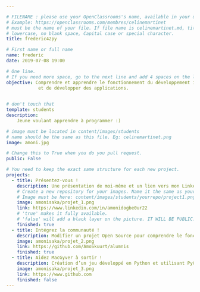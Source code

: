 ```yaml
---

# FILENAME : please use your OpenClassrooms's name, available in your url.
# Example: https://openclassrooms.com/membres/celinemartinet
# must be the name of your file. If file name is celinemartinet.md, title is celinemartinet.
# lowercase, no blank space, Capital case or special character.
title: frederic42py

# First name or full name
name: frederic
date: 2019-07-08 19:00

# One line.
# If you need more space, go to the next line and add 4 spaces on the left, as in 'description'.
objective: Comprendre et apprendre le fonctionnement du développement informatique afin de suivre l'évolution numérique 
            et de développer des applications.
               

# don't touch that
template: students
description:
    Jeune voulant apprendre à programmer :)

# image must be located in content/images/students
# name should be the same as this file. Eg: celinemartinet.png
image: amoni.jpg

# Change this to True when you do you pull request.
public: False

# You need to keep the exact same structure for each new project.
projects:
  - title: Présentez-vous !
    description: Une présentation de moi-même et un lien vers mon LinkedIn.
    # Create a new repository for your images. Name it the same as your nickname and profile picture.
    # Image must be here: content/images/students/yourrepo/project1.png
    image: amonisaka/projet_1.png
    link: https://www.linkedin.com/in/amonidogbe0ur22
    # 'true' makes it fully available.
    # 'false' will add a black layer on the picture. IT WILL BE PUBLIC!
    finished: true
  - title: Intégrez la communauté !
    description: Modifier un projet Open Source pour comprendre le fonctionnement de Git, de Github et des pull requests. 
    image: amonisaka/projet_2.png
    link: https://github.com/AmoSkuurt/alumnis
    finished: true
  - title: Aidez MacGyver à sortir !
    description: Création d’un jeu développé en Python et utilisant PyGame.
    image: amonisaka/projet_3.png
    link: https://www.github.com
    finished: false
---
```

